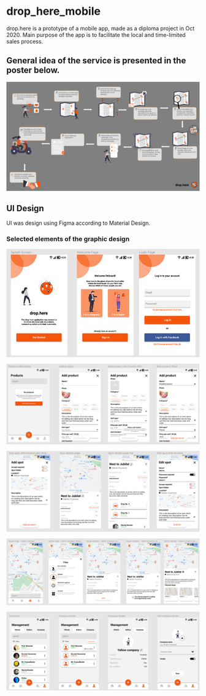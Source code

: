 # drop_here_mobile

drop.here is a prototype of a mobile app, made as a diploma project in Oct 2020.
Main purpose of the app is to facilitate the local and time-limited sales process.

## General idea of the service is presented in the poster below.
![](drop_here_explained.png)

## UI Design

UI was design using Figma according to Material Design.

### Selected elements of the graphic design

![](login.png)

![](products.png)

![](create_spot.png)

![](spot_client_context.png)

![](management.png)

